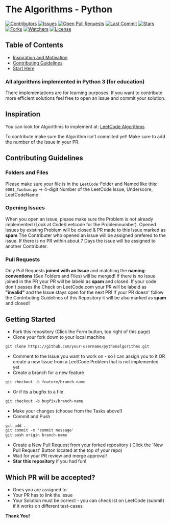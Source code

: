 # The Algorithms - Python

[![Contributors](https://img.shields.io/github/contributors/vJechsmayr/PythonAlgorithms)](https://github.com/vJechsmayr/PythonAlgorithms/graphs/contributors)
[![Issues](https://img.shields.io/github/issues/vJechsmayr/PythonAlgorithms)](https://github.com/vJechsmayr/PythonAlgorithms/issues)
[![Open Pull Requests](https://img.shields.io/github/issues-pr-raw/vJechsmayr/PythonAlgorithms)](https://github.com/vJechsmayr/PythonAlgorithms/pulls)
[![Last Commit](https://img.shields.io/github/last-commit/vJechsmayr/PythonAlgorithms)](https://github.com/vJechsmayr/PythonAlgorithms)
[![Stars](https://img.shields.io/github/stars/vJechsmayr/PythonAlgorithms)](https://github.com/vJechsmayr/PythonAlgorithms/stargazers)
[![Forks](https://img.shields.io/github/forks/vJechsmayr/PythonAlgorithms)](https://github.com/vJechsmayr/PythonAlgorithms/network/members)
[![Watchers](https://img.shields.io/github/watchers/vJechsmayr/PythonAlgorithms)](https://github.com/vJechsmayr/PythonAlgorithms/watchers)
[![License](https://img.shields.io/github/license/vJechsmayr/PythonAlgorithms)](https://github.com/vJechsmayr/PythonAlgorithms/blob/master/LICENSE)


## Table of Contents
* [Inspiration and Motivation](#inspiration)
* [Contributing Guidelines](#contributing-guidelines)
* [Start Here](#getting-started)




### All algorithms implemented in Python 3 (for education)
There implementations are for learning purposes. If you want to contribute more efficient solutions feel free to open an issue and commit your solution.

## Inspiration

You can look for Algorithms to implement at: [LeetCode Algorithms](https://leetcode.com/problemset/algorithms/) 

To contribute make sure the Algorithm isn't commited yet! Make sure to add the number of the Issue in your PR.

## Contributing Guidelines

### Folders and Files
Please make sure your file is in the `LeetCode`-Folder and Named like this:
`0001_TwoSum.py` -> 4-digit Number of the LeetCode Issue, Underscore, LeetCodeName

### Opening Issues
When you open an issue, please make sure the Problem is not already implemented (Look at Code/Leetcode for the Problemnumber). 
Opened Issues by existing Problem will be closed & PR made to this Issue marked as **spam**
The Contributer who opened an issue will be assigned prefered to the issue. If there is no PR within about 7 Days the issue will be assigned to another Contributer.

### Pull Requests
Only Pull Requests **joined with an Issue** and matching the **naming-conventions** (See Folders and Files) will be merged!
If there is no Issue joined in the PR your PR will be labeld as **spam** and closed.
If your code don't passes the Check on LeetCode.com your PR will be labeld as **"invalid"** and the Issue stays open for the next PR!
If your PR doesn' follow the Contributing Guidelines of this Repository it will be also marked as **spam** and closed!

## Getting Started
* Fork this repository (Click the Form button, top right of this page)
* Clone your fork down to your local machine
```markdown
git clone https://github.com/your-username/pythonalgorithms.git
```
* Comment to the Issue you want to work on - so I can assign you to it OR create a new Issue from a LeetCode Problem that is not implemented yet
* Create a branch for a new feature
```markdown
git checkout -b feature/branch-name
```
* Or if its a bugfix to a file
```markdown
git checkout -b bugfix/branch-name
```
* Make your changes (choose from the Tasks above!)
* Commit and Push
```markdown
git add .
git commit -m 'commit message'
git push origin branch-name
```
* Create a New Pull Request from your forked repository ( Click the 'New Pull Request' Button located at the top of your repo)
* Wait for your PR review and merge approval!
* __Star this repository__ if you had fun!

## Which PR will be accepted?
* Ones you are assigned to
* Your PR has to link the Issue
* Your Solution must be correct - you can check ist on LeetCode (submit) if it works on different test-cases

__Thank You!__ 
